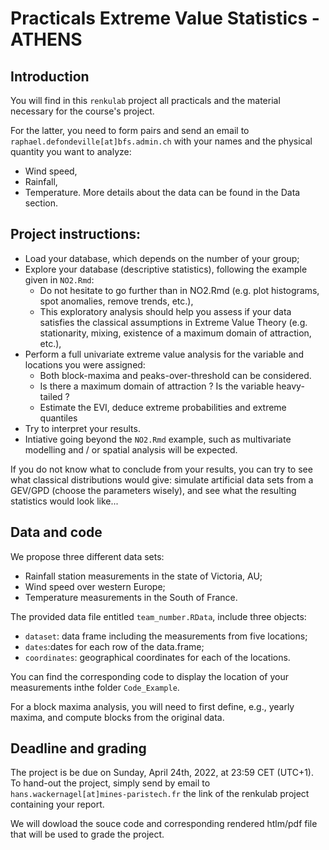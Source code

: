# Practicals Extreme Value Statistics - ATHENS

## Introduction
You will find in this `renkulab` project all practicals and the material necessary for the course's project.

For the latter, you need to form pairs and send an email to `raphael.defondeville[at]bfs.admin.ch` with your names and the physical quantity you want to analyze:
- Wind speed,
- Rainfall,
- Temperature.
More details about the data can be found in the Data section.

## Project instructions:
- Load your database, which depends on the number of your group;
- Explore your database (descriptive statistics), following the example given in `NO2.Rmd`:
    - Do not hesitate to go further than in NO2.Rmd (e.g. plot histograms, spot anomalies, remove trends, etc.),
    - This exploratory analysis should help you assess if your data satisfies the classical assumptions in Extreme Value Theory (e.g. stationarity, mixing, existence of a maximum domain of attraction, etc.),
- Perform a full univariate extreme value analysis for the variable and locations you were assigned:
    - Both block-maxima and peaks-over-threshold can be considered.
    - Is there a maximum domain of attraction ? Is the variable heavy-tailed ?
    - Estimate the EVI, deduce extreme probabilities and extreme quantiles
- Try to interpret your results. 
- Intiative going beyond the `NO2.Rmd` example, such as multivariate modelling and / or spatial analysis will be expected.

If you do not know what to conclude from your results, you can try to see what classical distributions would give: simulate artificial data sets from a GEV/GPD (choose the parameters wisely), and see what the resulting statistics would look like...

## Data and code
We propose three different data sets:
- Rainfall station measurements in the state of Victoria, AU;
- Wind speed over western Europe;
- Temperature measurements in the South of France.

The provided data file entitled `team_number.RData`, include three objects:
- `dataset`: data frame including the measurements from five locations;
- `dates`:dates for each row of the data.frame;
- `coordinates`: geographical coordinates for each of the locations.

You can find the corresponding code to display the location of your measurements inthe folder `Code_Example`.

For a block maxima analysis, you will need to first define, e.g., yearly maxima, and compute blocks from the original data. 

## Deadline and grading
The project is be due on Sunday, April 24th, 2022, at 23:59 CET (UTC+1). To hand-out the project, simply send by email to `hans.wackernagel[at]mines-paristech.fr` the link of the renkulab project containing your report.

We will dowload the souce code and corresponding rendered htlm/pdf file that will be used to grade the project.



